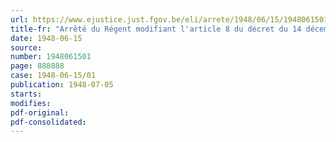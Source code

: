 ```yaml
---
url: https://www.ejustice.just.fgov.be/eli/arrete/1948/06/15/1948061501/justel
title-fr: "Arrêté du Régent modifiant l'article 8 du décret du 14 décembre 1810, contenant le règlement sur l'exercice de la profession d'avocat et de la discipline du barreau, modifié par les arrêtés royaux des 19 août 1889 et 13 juillet 1912"
date: 1948-06-15
source:
number: 1948061501
page: 888888
case: 1948-06-15/01
publication: 1948-07-05
starts:
modifies:
pdf-original:
pdf-consolidated:
---
```


